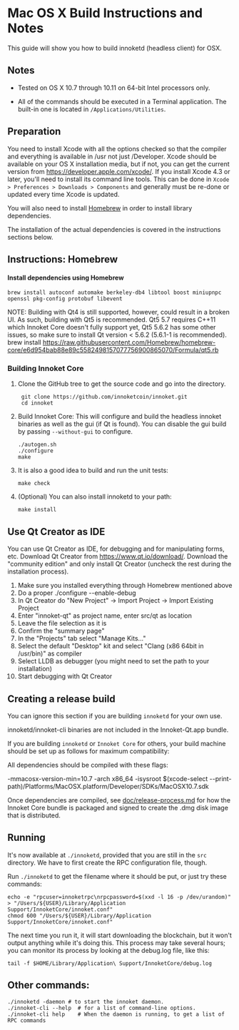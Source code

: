 Mac OS X Build Instructions and Notes
====================================
This guide will show you how to build innoketd (headless client) for OSX.

Notes
-----

* Tested on OS X 10.7 through 10.11 on 64-bit Intel processors only.

* All of the commands should be executed in a Terminal application. The
built-in one is located in `/Applications/Utilities`.

Preparation
-----------

You need to install Xcode with all the options checked so that the compiler
and everything is available in /usr not just /Developer. Xcode should be
available on your OS X installation media, but if not, you can get the
current version from https://developer.apple.com/xcode/. If you install
Xcode 4.3 or later, you'll need to install its command line tools. This can
be done in `Xcode > Preferences > Downloads > Components` and generally must
be re-done or updated every time Xcode is updated.

You will also need to install [Homebrew](http://brew.sh) in order to install library
dependencies.

The installation of the actual dependencies is covered in the instructions
sections below.

Instructions: Homebrew
----------------------

#### Install dependencies using Homebrew

    brew install autoconf automake berkeley-db4 libtool boost miniupnpc openssl pkg-config protobuf libevent

NOTE: Building with Qt4 is still supported, however, could result in a broken UI. As such, building with Qt5 is recommended. Qt5 5.7 requires C++11 which Innoket Core doesn't fully support yet, Qt5 5.6.2 has some other issues, so make sure to install Qt version < 5.6.2 (5.6.1-1 is recommended).
    brew install https://raw.githubusercontent.com/Homebrew/homebrew-core/e6d954bab88e89c5582498157077756900865070/Formula/qt5.rb

### Building Innoket Core

1. Clone the GitHub tree to get the source code and go into the directory.

        git clone https://github.com/innoketcoin/innoket.git
        cd innoket

2.  Build Innoket Core:
    This will configure and build the headless innoket binaries as well as the gui (if Qt is found).
    You can disable the gui build by passing `--without-gui` to configure.

        ./autogen.sh
        ./configure
        make

3.  It is also a good idea to build and run the unit tests:

        make check

4.  (Optional) You can also install innoketd to your path:

        make install

Use Qt Creator as IDE
------------------------
You can use Qt Creator as IDE, for debugging and for manipulating forms, etc.
Download Qt Creator from https://www.qt.io/download/. Download the "community edition" and only install Qt Creator (uncheck the rest during the installation process).

1. Make sure you installed everything through Homebrew mentioned above
2. Do a proper ./configure --enable-debug
3. In Qt Creator do "New Project" -> Import Project -> Import Existing Project
4. Enter "innoket-qt" as project name, enter src/qt as location
5. Leave the file selection as it is
6. Confirm the "summary page"
7. In the "Projects" tab select "Manage Kits..."
8. Select the default "Desktop" kit and select "Clang (x86 64bit in /usr/bin)" as compiler
9. Select LLDB as debugger (you might need to set the path to your installation)
10. Start debugging with Qt Creator

Creating a release build
------------------------
You can ignore this section if you are building `innoketd` for your own use.

innoketd/innoket-cli binaries are not included in the Innoket-Qt.app bundle.

If you are building `innoketd` or `Innoket Core` for others, your build machine should be set up
as follows for maximum compatibility:

All dependencies should be compiled with these flags:

 -mmacosx-version-min=10.7
 -arch x86_64
 -isysroot $(xcode-select --print-path)/Platforms/MacOSX.platform/Developer/SDKs/MacOSX10.7.sdk

Once dependencies are compiled, see [doc/release-process.md](release-process.md) for how the Innoket Core
bundle is packaged and signed to create the .dmg disk image that is distributed.

Running
-------

It's now available at `./innoketd`, provided that you are still in the `src`
directory. We have to first create the RPC configuration file, though.

Run `./innoketd` to get the filename where it should be put, or just try these
commands:

    echo -e "rpcuser=innoketrpc\nrpcpassword=$(xxd -l 16 -p /dev/urandom)" > "/Users/${USER}/Library/Application Support/InnoketCore/innoket.conf"
    chmod 600 "/Users/${USER}/Library/Application Support/InnoketCore/innoket.conf"

The next time you run it, it will start downloading the blockchain, but it won't
output anything while it's doing this. This process may take several hours;
you can monitor its process by looking at the debug.log file, like this:

    tail -f $HOME/Library/Application\ Support/InnoketCore/debug.log

Other commands:
-------

    ./innoketd -daemon # to start the innoket daemon.
    ./innoket-cli --help  # for a list of command-line options.
    ./innoket-cli help    # When the daemon is running, to get a list of RPC commands
